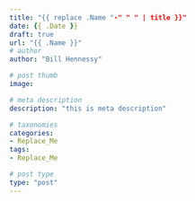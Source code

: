 ```yaml
---
title: "{{ replace .Name "-" " " | title }}"
date: {{ .Date }}
draft: true
url: "{{ .Name }}"
# author
author: "Bill Hennessy"

# post thumb
image: 

# meta description
description: "this is meta description"

# taxonomies
categories: 
- Replace_Me
tags:
- Replace_Me

# post type
type: "post"
---
```


